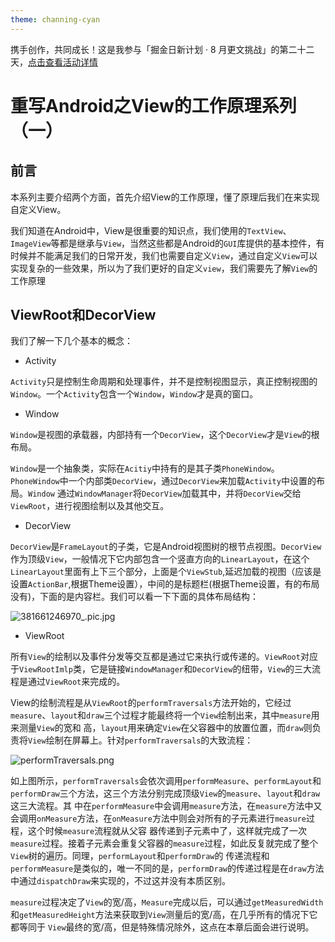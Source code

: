 ```yaml
---
theme: channing-cyan
---
```

携手创作，共同成长！这是我参与「掘金日新计划 · 8 月更文挑战」的第二十二天，[点击查看活动详情](https://juejin.cn/post/7123120819437322247 "https://juejin.cn/post/7123120819437322247")

# 重写Android之View的工作原理系列（一）

## 前言

本系列主要介绍两个方面，首先介绍View的工作原理，懂了原理后我们在来实现自定义View。

我们知道在Android中，View是很重要的知识点，我们使用的`TextView`、`ImageView`等都是继承与`View`，当然这些都是Android的`GUI`库提供的基本控件，有时候并不能满足我们的日常开发，我们也需要自定义`View`，通过自定义`View`可以实现复杂的一些效果，所以为了我们更好的自定义`view`，我们需要先了解`View`的工作原理

## ViewRoot和DecorView

我们了解一下几个基本的概念：

- Activity
  
`Activity`只是控制生命周期和处理事件，并不是控制视图显示，真正控制视图的`Window`。一个`Activity`包含一个`Window`，`Window`才是真的窗口。

- Window

`Window`是视图的承载器，内部持有一个`DecorView`，这个`DecorView`才是`View`的根布局。

`Window`是一个抽象类，实际在`Acitiy`中持有的是其子类`PhoneWindow`。`PhoneWindow`中一个内部类`DecorView`，通过`DecorView`来加载`Activity`中设置的布局。`Window` 通过`WindowManager`将`DecorView`加载其中，并将`DecorView`交给`ViewRoot`，进行视图绘制以及其他交互。

- DecorView

`DecorView`是`FrameLayout`的子类，它是Android视图树的根节点视图。`DecorView`作为顶级`View`，一般情况下它内部包含一个竖直方向的`LinearLayout`，在这个`LinearLayout`里面有上下三个部分，上面是个`ViewStub`,延迟加载的视图（应该是设置`ActionBar`,根据Theme设置），中间的是标题栏(根据Theme设置，有的布局没有)，下面的是内容栏。我们可以看一下下面的具体布局结构：


![381661246970_.pic.jpg](https://p1-juejin.byteimg.com/tos-cn-i-k3u1fbpfcp/6db8bb1d5adf462d9415dce20c56f5c9~tplv-k3u1fbpfcp-watermark.image?)

- ViewRoot

所有`View`的绘制以及事件分发等交互都是通过它来执行或传递的。`ViewRoot`对应于`ViewRootImlp`类，它是链接`WindowManager`和`DecorView`的纽带，`View`的三大流程是通过`ViewRoot`来完成的。

 View的绘制流程是从`ViewRoot`的`performTraversals`方法开始的，它经过`measure`、`layout`和`draw`三个过程才能最终将一个`View`绘制出来，其中`measure`用来测量`View`的宽和 高，`layout`用来确定`View`在父容器中的放置位置，而`draw`则负责将`View`绘制在屏幕上。针对`performTraversals`的大致流程：

![performTraversals.png](https://p6-juejin.byteimg.com/tos-cn-i-k3u1fbpfcp/c0efb1b152544889a5e08a29a8ceee25~tplv-k3u1fbpfcp-watermark.image?)

如上图所示，`performTraversals`会依次调用`performMeasure`、`performLayout`和`performDraw`三个方法，这三个方法分别完成顶级`View`的`measure`、`layout`和`draw`这三大流程。其 中在`performMeasure`中会调用`measure`方法，在`measure`方法中又会调用`onMeasure`方法，在`onMeasure`方法中则会对所有的子元素进行`measure`过程，这个时候`measure`流程就从父容 器传递到子元素中了，这样就完成了一次`measure`过程。接着子元素会重复父容器的`measure`过程，如此反复就完成了整个`View`树的遍历。同理，`performLayout`和`performDraw`的 传递流程和`performMeasure`是类似的，唯一不同的是，`performDraw`的传递过程是在`draw`方法中通过`dispatchDraw`来实现的，不过这并没有本质区别。

`measure`过程决定了`View`的宽/高，`Measure`完成以后，可以通过`getMeasuredWidth`和`getMeasuredHeight`方法来获取到`View`测量后的宽/高，在几乎所有的情况下它都等同于 `View`最终的宽/高，但是特殊情况除外，这点在本章后面会进行说明。